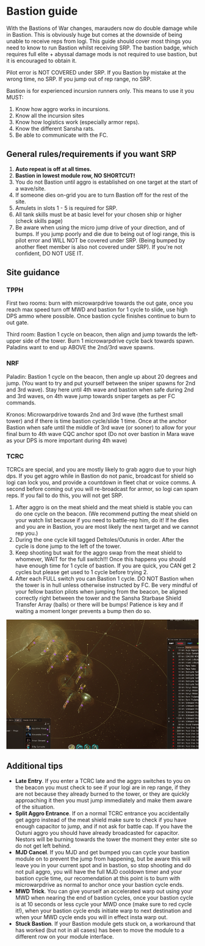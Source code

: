 # Bastion guide

With the Bastions of War changes, marauders now do double damage while in Bastion. This is obviously huge but comes at the downside of being unable to receive reps from logi. This guide should cover most things you need to know to run Bastion whilst receiving SRP. The bastion badge, which requires full elite + abyssal damage mods is not required to use bastion, but it is encouraged to obtain it.

Pilot error is NOT COVERED under SRP. If you Bastion by mistake at the wrong time, no SRP. If you jump out of rep range, no SRP.

Bastion is for experienced incursion runners only. This means to use it you MUST:

1.  Know how aggro works in incursions.
2.  Know all the incursion sites
3.  Know how logistics work (especially armor reps).
4.  Know the different Sansha rats.
5.  Be able to communicate with the FC.

## General rules/requirements if you want SRP

1.  **Auto repeat is off at all times.**
2.  **Bastion in lowest module row, NO SHORTCUT!**
3.  You do not Bastion until aggro is established on one target at the start of a wave/site.
4.  If someone dies on-grid you are to turn Bastion off for the rest of the site.
5.  Amulets in slots 1 - 5 is required for SRP.
6.  All tank skills must be at basic level for your chosen ship or higher (check skills page)
7.  Be aware when using the micro jump drive of your direction, and of bumps. If you jump poorly and die due to being out of logi range, this is pilot error and WILL NOT be covered under SRP. (Being bumped by another fleet member is also not covered under SRP). If you're not confident, DO NOT USE IT.

## Site guidance

### TPPH

First two rooms: burn with microwarpdrive towards the out gate, once you reach max speed turn off MWD and bastion for 1 cycle to slide, use high DPS ammo where possible. Once bastion cycle finishes continue to burn to out gate.

Third room: Bastion 1 cycle on beacon, then align and jump towards the left-upper side of the tower. Burn 1 microwarpdrive cycle back towards spawn. Paladins want to end up ABOVE the 2nd/3rd wave spawns.

### NRF

Paladin: Bastion 1 cycle on the beacon, then angle up about 20 degrees and jump. (You want to try and put yourself between the sniper spawns for 2nd and 3rd wave). Stay here until 4th wave and bastion when safe during 2nd and 3rd waves, on 4th wave jump towards sniper targets as per FC commands.

Kronos: Microwarpdrive towards 2nd and 3rd wave (the furthest small tower) and if there is time bastion cycle/slide 1 time. Once at the anchor Bastion when safe until the middle of 3rd wave (or sooner) to allow for your final burn to 4th wave CQC anchor spot (Do not over bastion in Mara wave as your DPS is more important during 4th wave)

### TCRC

TCRCs are special, and you are mostly likely to grab aggro due to your high dps. If you get aggro while in Bastion do not panic, broadcast for shield so logi can lock you, and provide a countdown in fleet chat or voice comms. A second before coming out you will re-broadcast for armor, so logi can spam reps. If you fail to do this, you will not get SRP.

1. After aggro is on the meat shield and the meat shield is stable you can do one cycle on the beacon. (We recommend putting the meat shield on your watch list because if you need to battle-rep him, do it! If he dies and you are in Bastion, you are most likely the next target and we cannot rep you.)
2. During the one cycle kill tagged Deltoles/Outunis in order. After the cycle is done jump to the left of the tower.
3. Keep shooting but wait for the aggro swap from the meat shield to whomever, WAIT for the full switch!!! Once this happens you should have enough time for 1 cycle of bastion. If you are quick, you CAN get 2 cycles but please get used to 1 cycle before trying 2.
4. After each FULL switch you can Bastion 1 cycle. DO NOT Bastion when the tower is in hull unless otherwise instructed by FC.
Be very mindful of your fellow bastion pilots when jumping from the beacon, be aligned correctly right between the tower and the Sansha Starbase Shield Transfer Array (balls) or there will be bumps! Patience is key and if waiting a moment longer prevents a bump then do so.

![](bumpwarning.png)

## Additional tips

* **Late Entry**. If you enter a TCRC late and the aggro switches to you on the beacon you must check to see if your logi are in rep range, if they are not because they already burned to the tower, or they are quickly approaching it then you must jump immediately and make them aware of the situation.
* **Split Aggro Entrance**. If on a normal TCRC entrance you accidentally get aggro instead of the meat shield make sure to check if you have enough capacitor to jump, and if not ask for battle cap. If you have the Outuni aggro you should have already broadcasted for capacitor. Nestors will be burning towards the tower the moment they enter site so do not get left behind.
* **MJD Cancel**. If you MJD and get bumped you can cycle your bastion module on to prevent the jump from happening, but be aware this will leave you in your current spot and in bastion, so stop shooting and do not pull aggro, you will have the full MJD cooldown timer and your bastion cycle time, our recomendation at this point is to burn with microwarpdrive as normal to anchor once your bastion cycle ends.
* **MWD Trick**. You can give yourself an accelerated warp out using your MWD when nearing the end of bastion cycles, once your bastion cycle is at 10 seconds or less cycle your MWD once (make sure to red cycle it!), when your bastion cycle ends initiate warp to next destination and when your MWD cycle ends you will in effect insta warp out.
* **Stuck Bastion**. If your Bastion module gets stuck on, a workaround that has worked (but not in all cases) has been to move the module to a different row on your module interface.
